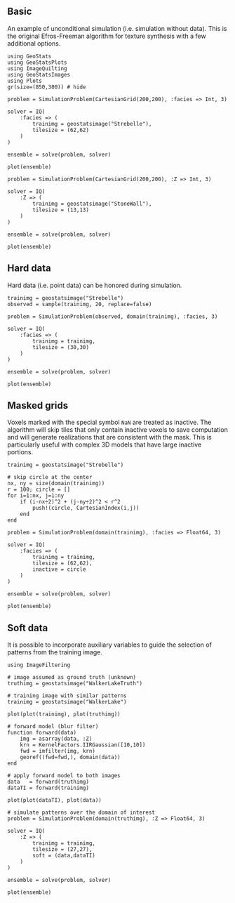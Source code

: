 ## Basic

An example of unconditional simulation (i.e. simulation without data).
This is the original Efros-Freeman algorithm for texture synthesis with a
few additional options.

```@example basics
using GeoStats
using GeoStatsPlots
using ImageQuilting
using GeoStatsImages
using Plots
gr(size=(850,300)) # hide

problem = SimulationProblem(CartesianGrid(200,200), :facies => Int, 3)

solver = IQ(
    :facies => (
        trainimg = geostatsimage("Strebelle"),
        tilesize = (62,62)
    )
)

ensemble = solve(problem, solver)

plot(ensemble)
```

```@example basics
problem = SimulationProblem(CartesianGrid(200,200), :Z => Int, 3)

solver = IQ(
    :Z => (
        trainimg = geostatsimage("StoneWall"),
        tilesize = (13,13)
    )
)

ensemble = solve(problem, solver)

plot(ensemble)
```

## Hard data

Hard data (i.e. point data) can be honored during simulation.

```@example basics
trainimg = geostatsimage("Strebelle")
observed = sample(trainimg, 20, replace=false)

problem = SimulationProblem(observed, domain(trainimg), :facies, 3)

solver = IQ(
    :facies => (
        trainimg = trainimg,
        tilesize = (30,30)
    )
)

ensemble = solve(problem, solver)

plot(ensemble)
```

## Masked grids

Voxels marked with the special symbol `NaN` are treated as inactive. The algorithm
will skip tiles that only contain inactive voxels to save computation and will
generate realizations that are consistent with the mask. This is particularly
useful with complex 3D models that have large inactive portions.

```@example basics
trainimg = geostatsimage("Strebelle")

# skip circle at the center
nx, ny = size(domain(trainimg))
r = 100; circle = []
for i=1:nx, j=1:ny
    if (i-nx÷2)^2 + (j-ny÷2)^2 < r^2
        push!(circle, CartesianIndex(i,j))
    end
end

problem = SimulationProblem(domain(trainimg), :facies => Float64, 3)

solver = IQ(
    :facies => (
        trainimg = trainimg,
        tilesize = (62,62),
        inactive = circle
    )
)

ensemble = solve(problem, solver)

plot(ensemble)
```

## Soft data

It is possible to incorporate auxiliary variables to
guide the selection of patterns from the training image.

```@example basics
using ImageFiltering

# image assumed as ground truth (unknown)
truthimg = geostatsimage("WalkerLakeTruth")

# training image with similar patterns
trainimg = geostatsimage("WalkerLake")

plot(plot(trainimg), plot(truthimg))
```

```@example basics
# forward model (blur filter)
function forward(data)
    img = asarray(data, :Z)
    krn = KernelFactors.IIRGaussian([10,10])
    fwd = imfilter(img, krn)
    georef((fwd=fwd,), domain(data))
end

# apply forward model to both images
data   = forward(truthimg)
dataTI = forward(trainimg)

plot(plot(dataTI), plot(data))
```

```@example basics
# simulate patterns over the domain of interest
problem = SimulationProblem(domain(truthimg), :Z => Float64, 3)

solver = IQ(
    :Z => (
        trainimg = trainimg,
        tilesize = (27,27),
        soft = (data,dataTI)
    )
)

ensemble = solve(problem, solver)

plot(ensemble)
```